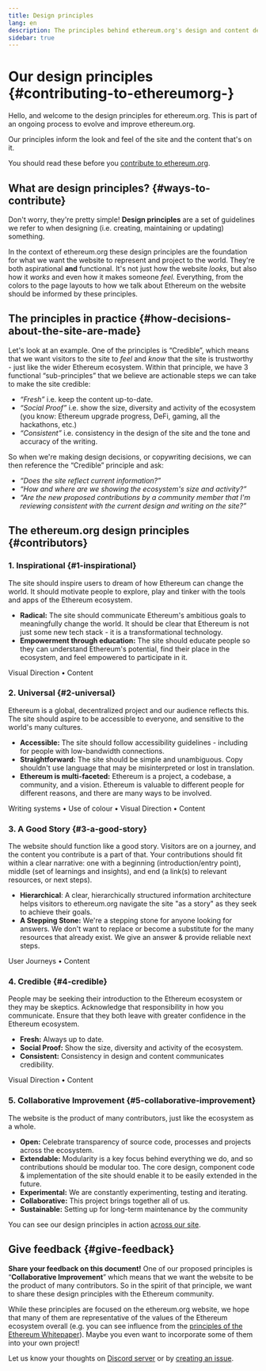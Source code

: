 ```yaml
---
title: Design principles
lang: en
description: The principles behind ethereum.org's design and content decisions
sidebar: true
---
```


# Our design principles {#contributing-to-ethereumorg-}

<Emoji text=":wave:" size={1} /> Hello, and welcome to the design principles for ethereum.org. This is part of an ongoing process to evolve and improve ethereum.org.

Our principles inform the look and feel of the site and the content that's on it.

You should read these before you [contribute to ethereum.org](/contributing/).

## What are design principles? {#ways-to-contribute}

Don't worry, they're pretty simple! **Design principles** are a set of guidelines we refer to when designing (i.e. creating, maintaining or updating) something.

In the context of ethereum.org these design principles are the foundation for what we want the website to represent and project to the world. They're both aspirational **and** functional. It's not just how the website _looks_, but also how it _works_ and even how it makes someone _feel._ Everything, from the colors to the page layouts to how we talk about Ethereum on the website should be informed by these principles.

## The principles in practice {#how-decisions-about-the-site-are-made}

Let's look at an example. One of the principles is “Credible”, which means that we want visitors to the site to _feel_ and _know_ that the site is trustworthy - just like the wider Ethereum ecosystem. Within that principle, we have 3 functional “sub-principles” that we believe are actionable steps we can take to make the site credible:

- _“Fresh”_ i.e. keep the content up-to-date.
- _“Social Proof”_ i.e. show the size, diversity and activity of the ecosystem (you know: Ethereum upgrade progress, DeFi, gaming, all the hackathons, etc.)
- _“Consistent”_ i.e. consistency in the design of the site and the tone and accuracy of the writing.

So when we're making design decisions, or copywriting decisions, we can then reference the “Credible” principle and ask:

- _“Does the site reflect current information?”_
- _“How and where are we showing the ecosystem's size and activity?”_
- _“Are the new proposed contributions by a community member that I'm reviewing consistent with the current design and writing on the site?”_

## The ethereum.org design principles {#contributors}

### 1. Inspirational {#1-inspirational}

The site should inspire users to dream of how Ethereum can change the world. It should motivate people to explore, play and tinker with the tools and apps of the Ethereum ecosystem.

- **Radical:** The site should communicate Ethereum's ambitious goals to meaningfully change the world. It should be clear that Ethereum is not just some new tech stack - it is a transformational technology.
- **Empowerment through education:** The site should educate people so they can understand Ethereum's potential, find their place in the ecosystem, and feel empowered to participate in it.

Visual Direction • Content

### 2. Universal {#2-universal}

Ethereum is a global, decentralized project and our audience reflects this. The site should aspire to be accessible to everyone, and sensitive to the world's many cultures.

- **Accessible:** The site should follow accessibility guidelines - including for people with low-bandwidth connections.
- **Straightforward:** The site should be simple and unambiguous. Copy shouldn't use language that may be misinterpreted or lost in translation.
- **Ethereum is multi-faceted:** Ethereum is a project, a codebase, a community, and a vision. Ethereum is valuable to different people for different reasons, and there are many ways to be involved.

Writing systems • Use of colour • Visual Direction • Content

### 3. A Good Story {#3-a-good-story}

The website should function like a good story. Visitors are on a journey, and the content you contribute is a part of that. Your contributions should fit within a clear narrative: one with a beginning (introduction/entry point), middle (set of learnings and insights), and end (a link(s) to relevant resources, or next steps).

- **Hierarchical**: A clear, hierarchically structured information architecture helps visitors to ethereum.org navigate the site "as a story" as they seek to achieve their goals.
- **A Stepping Stone:** We're a stepping stone for anyone looking for answers. We don't want to replace or become a substitute for the many resources that already exist. We give an answer & provide reliable next steps.

User Journeys • Content

### 4. Credible {#4-credible}

People may be seeking their introduction to the Ethereum ecosystem or they may be skeptics. Acknowledge that responsibility in how you communicate. Ensure that they both leave with greater confidence in the Ethereum ecosystem.

- **Fresh:** Always up to date.
- **Social Proof:** Show the size, diversity and activity of the ecosystem.
- **Consistent:** Consistency in design and content communicates credibility.

Visual Direction • Content

### 5. Collaborative Improvement {#5-collaborative-improvement}

The website is the product of many contributors, just like the ecosystem as a whole.

- **Open:** Celebrate transparency of source code, processes and projects across the ecosystem.
- **Extendable:** Modularity is a key focus behind everything we do, and so contributions should be modular too. The core design, component code & implementation of the site should enable it to be easily extended in the future.
- **Experimental:** We are constantly experimenting, testing and iterating.
- **Collaborative:** This project brings together all of us.
- **Sustainable:** Setting up for long-term maintenance by the community

You can see our design principles in action [across our site](/).

## Give feedback {#give-feedback}

**Share your feedback on this document!** One of our proposed principles is “**Collaborative Improvement**” which means that we want the website to be the product of many contributors. So in the spirit of that principle, we want to share these design principles with the Ethereum community.

While these principles are focused on the ethereum.org website, we hope that many of them are representative of the values of the Ethereum ecosystem overall (e.g. you can see influence from the [principles of the Ethereum Whitepaper](https://github.com/ethereum/wiki/wiki/White-Paper#philosophy)). Maybe you even want to incorporate some of them into your own project!

Let us know your thoughts on [Discord server](https://discord.gg/CetY6Y4) or by [creating an issue](https://github.com/ethereum/ethereum-org-website/issues/new?assignees=&labels=Type%3A+Feature&template=feature_request.md&title=).
